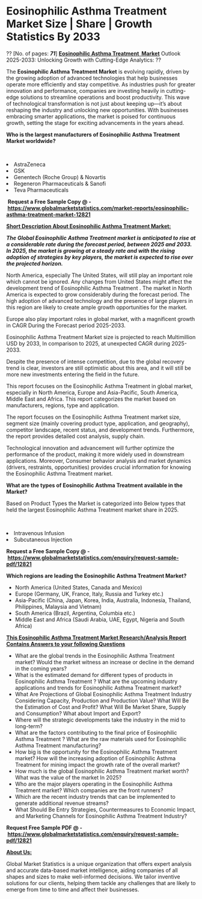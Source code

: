 <H1>Eosinophilic Asthma Treatment Market Size | Share | Growth Statistics By 2033</H1><p>?? [No. of pages:&nbsp;<strong><em>71</em></strong>]&nbsp;<strong><a href="https://www.globalmarketstatistics.com/market-reports/eosinophilic-asthma-treatment-market-12821">Eosinophilic Asthma Treatment &nbsp;Market</a></strong>&nbsp;Outlook 2025-2033: Unlocking Growth with Cutting-Edge Analytics: ??</p><p>The <strong>Eosinophilic Asthma Treatment Market</strong> is evolving rapidly, driven by the growing adoption of advanced technologies that help businesses operate more efficiently and stay competitive. As industries push for greater innovation and performance, companies are investing heavily in cutting-edge solutions to streamline operations and boost productivity. This wave of technological transformation is not just about keeping up&mdash;it&rsquo;s about reshaping the industry and unlocking new opportunities. With businesses embracing smarter applications, the market is poised for continuous growth, setting the stage for exciting advancements in the years ahead.</p><p><strong>Who is the largest manufacturers of Eosinophilic Asthma Treatment Market worldwide?</strong></p><p>&nbsp;<li>AstraZeneca<li> GSK<li> Genentech (Roche Group) & Novartis<li> Regeneron Pharmaceuticals & Sanofi<li> Teva Pharmaceuticals</p><p>&nbsp;<strong>Request a Free Sample Copy @ -&nbsp;<a href="https://www.globalmarketstatistics.com/market-reports/eosinophilic-asthma-treatment-market-12821">https://www.globalmarketstatistics.com/market-reports/eosinophilic-asthma-treatment-market-12821</a></strong></p><p><strong><u>Short Description About Eosinophilic Asthma Treatment Market:</u></strong></p><p><strong><em>The Global Eosinophilic Asthma Treatment market is anticipated to rise at a considerable rate during the forecast period, between 2025 and 2033. In 2025, the market is growing at a steady rate and with the rising adoption of strategies by key players, the market is expected to rise over the projected horizon.</em></strong></p><p>North America, especially The United States, will still play an important role which cannot be ignored. Any changes from United States might affect the development trend of Eosinophilic Asthma Treatment . The market in North America is expected to grow considerably during the forecast period. The high adoption of advanced technology and the presence of large players in this region are likely to create ample growth opportunities for the market.</p><p>Europe also play important roles in global market, with a magnificent growth in CAGR During the Forecast period 2025-2033.</p><p>Eosinophilic Asthma Treatment Market size is projected to reach Multimillion USD by 2033, In comparison to 2025, at unexpected CAGR during 2025-2033.</p><p>Despite the presence of intense competition, due to the global recovery trend is clear, investors are still optimistic about this area, and it will still be more new investments entering the field in the future.</p><p>This report focuses on the Eosinophilic Asthma Treatment in global market, especially in North America, Europe and Asia-Pacific, South America, Middle East and Africa. This report categorizes the market based on manufacturers, regions, type and application.</p><p>The report focuses on the Eosinophilic Asthma Treatment market size, segment size (mainly covering product type, application, and geography), competitor landscape, recent status, and development trends. Furthermore, the report provides detailed cost analysis, supply chain.</p><p>Technological innovation and advancement will further optimize the performance of the product, making it more widely used in downstream applications. Moreover, Consumer behavior analysis and market dynamics (drivers, restraints, opportunities) provides crucial information for knowing the Eosinophilic Asthma Treatment market.</p><p><strong>What are the types of Eosinophilic Asthma Treatment available in the Market?</strong></p><p>Based on Product Types the Market is categorized into Below types that held the largest Eosinophilic Asthma Treatment market share in 2025.</p><p>&nbsp;<li>Intravenous Infusion<li> Subcutaneous Injection&nbsp;</p><p><strong>Request a Free Sample Copy @ -&nbsp;<a href="https://www.globalmarketstatistics.com/enquiry/request-sample-pdf/12821">https://www.globalmarketstatistics.com/enquiry/request-sample-pdf/12821</a></strong></p><p><strong>Which regions are leading the Eosinophilic Asthma Treatment Market?</strong></p><ul><li>North America (United States, Canada and Mexico)</li><li>Europe (Germany, UK, France, Italy, Russia and Turkey etc.)</li><li>Asia-Pacific (China, Japan, Korea, India, Australia, Indonesia, Thailand, Philippines, Malaysia and Vietnam)</li><li>South America (Brazil, Argentina, Columbia etc.)</li><li>Middle East and Africa (Saudi Arabia, UAE, Egypt, Nigeria and South Africa)</li></ul><p><strong><u>This Eosinophilic Asthma Treatment Market Research/Analysis Report Contains Answers to your following Questions</u></strong></p><ul><li>What are the global trends in the Eosinophilic Asthma Treatment market? Would the market witness an increase or decline in the demand in the coming years?</li><li>What is the estimated demand for different types of products in Eosinophilic Asthma Treatment ? What are the upcoming industry applications and trends for Eosinophilic Asthma Treatment market?</li><li>What Are Projections of Global Eosinophilic Asthma Treatment Industry Considering Capacity, Production and Production Value? What Will Be the Estimation of Cost and Profit? What Will Be Market Share, Supply and Consumption? What about Import and Export?</li><li>Where will the strategic developments take the industry in the mid to long-term?</li><li>What are the factors contributing to the final price of Eosinophilic Asthma Treatment ? What are the raw materials used for Eosinophilic Asthma Treatment manufacturing?</li><li>How big is the opportunity for the Eosinophilic Asthma Treatment market? How will the increasing adoption of Eosinophilic Asthma Treatment for mining impact the growth rate of the overall market?</li><li>How much is the global Eosinophilic Asthma Treatment market worth? What was the value of the market In 2025?</li><li>Who are the major players operating in the Eosinophilic Asthma Treatment market? Which companies are the front runners?</li><li>Which are the recent industry trends that can be implemented to generate additional revenue streams?</li><li>What Should Be Entry Strategies, Countermeasures to Economic Impact, and Marketing Channels for Eosinophilic Asthma Treatment Industry?</li></ul><p><strong>Request Free Sample PDF @ -&nbsp;<a href="https://www.globalmarketstatistics.com/enquiry/request-sample-pdf/12821">https://www.globalmarketstatistics.com/enquiry/request-sample-pdf/12821</a></strong></p><p><strong><u>About Us:</u></strong></p><p>Global Market Statistics&nbsp;is a unique organization that offers expert analysis and accurate data-based market intelligence, aiding companies of all shapes and sizes to make well-informed decisions. We tailor inventive solutions for our clients, helping them tackle any challenges that are likely to emerge from time to time and affect their businesses.</p>
